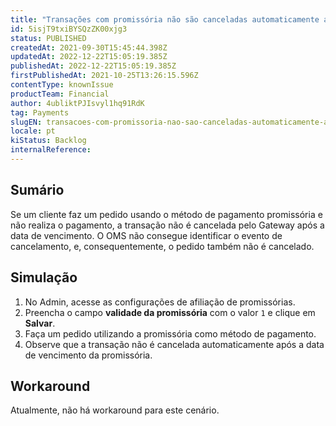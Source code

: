 ```yaml
---
title: "Transações com promissória não são canceladas automaticamente após a expiração da data do pagamento"
id: 5isjT9txiBYSQzZK00xjg3
status: PUBLISHED
createdAt: 2021-09-30T15:45:44.398Z
updatedAt: 2022-12-22T15:05:19.385Z
publishedAt: 2022-12-22T15:05:19.385Z
firstPublishedAt: 2021-10-25T13:26:15.596Z
contentType: knownIssue
productTeam: Financial
author: 4ubliktPJIsvyl1hq91RdK
tag: Payments
slugEN: transacoes-com-promissoria-nao-sao-canceladas-automaticamente-apos-a
locale: pt
kiStatus: Backlog
internalReference: 
---
```


## Sumário

Se um cliente faz um pedido usando o método de pagamento promissória e não realiza o pagamento, a transação não é cancelada pelo Gateway após a data de vencimento. O OMS não consegue identificar o evento de cancelamento, e, consequentemente, o pedido também não é cancelado.

## Simulação

1. No Admin, acesse as configurações de afiliação de promissórias.
2. Preencha o campo **validade da promissória** com o valor `1` e clique em __Salvar__.
3. Faça um pedido utilizando a promissória como método de pagamento.
4. Observe que a transação não é cancelada automaticamente após a data de vencimento da promissória.

## Workaround

Atualmente, não há workaround para este cenário.

